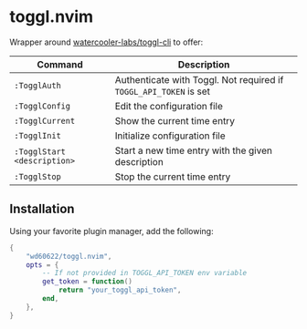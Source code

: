 # toggl.nvim

Wrapper around [watercooler-labs/toggl-cli](https://github.com/watercooler-labs/toggl-cli) to offer:

| Command | Description |
| --- | --- |
| `:TogglAuth` | Authenticate with Toggl. Not required if `TOGGL_API_TOKEN` is set |
| `:TogglConfig` | Edit the configuration file |
| `:TogglCurrent` | Show the current time entry |
| `:TogglInit` | Initialize configuration file |
| `:TogglStart <description>` | Start a new time entry with the given description |
| `:TogglStop` | Stop the current time entry |


## Installation


Using your favorite plugin manager, add the following:

```lua
{
    "wd60622/toggl.nvim",
    opts = {
        -- If not provided in TOGGL_API_TOKEN env variable
        get_token = function()
            return "your_toggl_api_token",
        end,
    },
}

```
